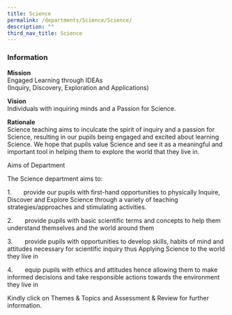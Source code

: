 ```yaml
---
title: Science
permalink: /departments/Science/Science/
description: ""
third_nav_title: Science
---
```

### **Information**
**Mission**&nbsp;&nbsp;&nbsp;&nbsp;&nbsp;&nbsp;&nbsp;&nbsp; 
<br>Engaged Learning through IDEAs
<br>(Inquiry, Discovery, Exploration and Applications)

**Vision**&nbsp;&nbsp;&nbsp;&nbsp;&nbsp;&nbsp;&nbsp;&nbsp;&nbsp;&nbsp;&nbsp; 
<br>Individuals with inquiring minds and a Passion for Science.

**Rationale**
<br>Science teaching aims to inculcate the spirit of inquiry and a passion for Science, resulting in our pupils being engaged and excited about learning Science. We hope that pupils value Science and see it as a meaningful and important tool in helping them to explore the world that they live in.

Aims of Department

The Science department aims to:

1.&nbsp;&nbsp;&nbsp;&nbsp;&nbsp;&nbsp; provide our pupils with first-hand opportunities to physically Inquire, Discover and Explore Science through a variety of teaching strategies/approaches and stimulating activities.&nbsp;&nbsp;

2.&nbsp;&nbsp;&nbsp;&nbsp;&nbsp;&nbsp; provide pupils with basic scientific terms and concepts to help them understand themselves and the world around them

3.&nbsp;&nbsp;&nbsp;&nbsp;&nbsp;&nbsp; provide pupils with opportunities to develop skills, habits of mind and attitudes necessary for scientific inquiry thus Applying Science to the world they live in

4.&nbsp;&nbsp;&nbsp;&nbsp;&nbsp;&nbsp; equip pupils with ethics and attitudes hence allowing them to make informed decisions and take responsible actions towards the environment they live in

Kindly click on Themes &amp; Topics and Assessment &amp; Review for further information.